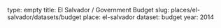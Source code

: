 type: empty
title: El Salvador / Government Budget
slug: places/el-salvador/datasets/budget
place: el-salvador
dataset: budget
year: 2014
